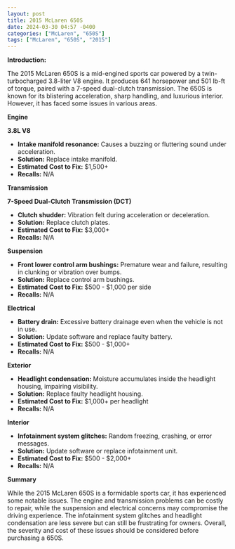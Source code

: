 ```yaml
---
layout: post
title: 2015 McLaren 650S
date: 2024-03-30 04:57 -0400
categories: ["McLaren", "650S"]
tags: ["McLaren", "650S", "2015"]
---
```

**Introduction:**

The 2015 McLaren 650S is a mid-engined sports car powered by a twin-turbocharged 3.8-liter V8 engine. It produces 641 horsepower and 501 lb-ft of torque, paired with a 7-speed dual-clutch transmission. The 650S is known for its blistering acceleration, sharp handling, and luxurious interior. However, it has faced some issues in various areas.

**Engine**

**3.8L V8**

* **Intake manifold resonance:** Causes a buzzing or fluttering sound under acceleration.
* **Solution:** Replace intake manifold.
* **Estimated Cost to Fix:** $1,500+
* **Recalls:** N/A

**Transmission**

**7-Speed Dual-Clutch Transmission (DCT)**

* **Clutch shudder:** Vibration felt during acceleration or deceleration.
* **Solution:** Replace clutch plates.
* **Estimated Cost to Fix:** $3,000+
* **Recalls:** N/A

**Suspension**

* **Front lower control arm bushings:** Premature wear and failure, resulting in clunking or vibration over bumps.
* **Solution:** Replace control arm bushings.
* **Estimated Cost to Fix:** $500 - $1,000 per side
* **Recalls:** N/A

**Electrical**

* **Battery drain:** Excessive battery drainage even when the vehicle is not in use.
* **Solution:** Update software and replace faulty battery.
* **Estimated Cost to Fix:** $500 - $1,000+
* **Recalls:** N/A

**Exterior**

* **Headlight condensation:** Moisture accumulates inside the headlight housing, impairing visibility.
* **Solution:** Replace faulty headlight housing.
* **Estimated Cost to Fix:** $1,000+ per headlight
* **Recalls:** N/A

**Interior**

* **Infotainment system glitches:** Random freezing, crashing, or error messages.
* **Solution:** Update software or replace infotainment unit.
* **Estimated Cost to Fix:** $500 - $2,000+
* **Recalls:** N/A

**Summary**

While the 2015 McLaren 650S is a formidable sports car, it has experienced some notable issues. The engine and transmission problems can be costly to repair, while the suspension and electrical concerns may compromise the driving experience. The infotainment system glitches and headlight condensation are less severe but can still be frustrating for owners. Overall, the severity and cost of these issues should be considered before purchasing a 650S.
